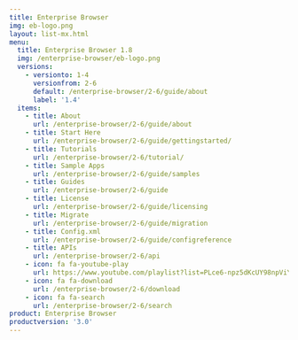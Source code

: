```yaml
---
title: Enterprise Browser
img: eb-logo.png
layout: list-mx.html
menu:
  title: Enterprise Browser 1.8
  img: /enterprise-browser/eb-logo.png
  versions:
    - versionto: 1-4
      versionfrom: 2-6
      default: /enterprise-browser/2-6/guide/about
      label: '1.4'
  items:
    - title: About
      url: /enterprise-browser/2-6/guide/about
    - title: Start Here
      url: /enterprise-browser/2-6/guide/gettingstarted/
    - title: Tutorials
      url: /enterprise-browser/2-6/tutorial/
    - title: Sample Apps
      url: /enterprise-browser/2-6/guide/samples
    - title: Guides
      url: /enterprise-browser/2-6/guide
    - title: License
      url: /enterprise-browser/2-6/guide/licensing
    - title: Migrate
      url: /enterprise-browser/2-6/guide/migration
    - title: Config.xml
      url: /enterprise-browser/2-6/guide/configreference
    - title: APIs
      url: /enterprise-browser/2-6/api
    - icon: fa fa-youtube-play
      url: https://www.youtube.com/playlist?list=PLce6-npz5dKcUY98npViY6QbuL3yhAXCx
    - icon: fa fa-download
      url: /enterprise-browser/2-6/download
    - icon: fa fa-search
      url: /enterprise-browser/2-6/search
product: Enterprise Browser
productversion: '3.0'
---
```

